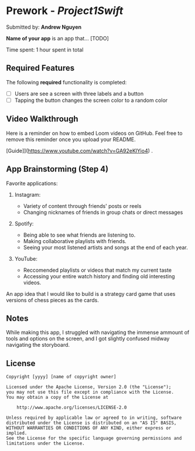 # Prework - *Project1Swift*

Submitted by: **Andrew Nguyen**

**Name of your app** is an app that... [TODO] 

Time spent: 1 hour spent in total

## Required Features

The following **required** functionality is completed:

- [ ] Users are see a screen with three labels and a button
- [ ] Tapping the button changes the screen color to a random color
 
## Video Walkthrough

Here is a reminder on how to embed Loom videos on GitHub. Feel free to remove this reminder once you upload your README. 

[Guide]](https://www.youtube.com/watch?v=GA92eKlYio4) .

## App Brainstorming (Step 4)

Favorite applications:

1. Instagram:
   - Variety of content through friends' posts or reels
   - Changing nicknames of friends in group chats or direct messages
     
2. Spotify:
   - Being able to see what friends are listening to.
   - Making collaborative playlists with friends.
   - Seeing your most listened artists and songs at the end of each year.
     
3. YouTube:
   - Reccomended playlists or videos that match my current taste
   - Accessing your entire watch history and finding old interesting videos.
  
An app idea that I would like to build is a strategy card game that uses versions of chess pieces as the cards.

## Notes

While making this app, I struggled with navigating the immense ammount of tools and options on the screen, and I got slightly confused midway navigating the storyboard.

## License

    Copyright [yyyy] [name of copyright owner]

    Licensed under the Apache License, Version 2.0 (the "License");
    you may not use this file except in compliance with the License.
    You may obtain a copy of the License at

        http://www.apache.org/licenses/LICENSE-2.0

    Unless required by applicable law or agreed to in writing, software
    distributed under the License is distributed on an "AS IS" BASIS,
    WITHOUT WARRANTIES OR CONDITIONS OF ANY KIND, either express or implied.
    See the License for the specific language governing permissions and
    limitations under the License.
